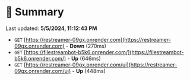 # 📖 Summary
Last updated: **5/5/2024, 11:12:43 PM**

- `GET` [https://restreamer-09gx.onrender.com](https://restreamer-09gx.onrender.com) - **Down** (270ms)
- `GET` [https://filestreambot-b5k6.onrender.com/](https://filestreambot-b5k6.onrender.com/) - **Up** (646ms)
- `GET` [https://restreamer-09gx.onrender.com/ui](https://restreamer-09gx.onrender.com/ui) - **Up** (448ms)
